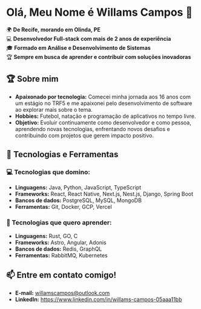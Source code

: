 # Olá, Meu Nome é Willams Campos 👋

🌍 **De Recife, morando em Olinda, PE**  
💻 **Desenvolvedor Full-stack com mais de 2 anos de experiência**  
🎓 **Formado em Análise e Desenvolvimento de Sistemas**  
🏆 **Sempre em busca de aprender e contribuir com soluções inovadoras**

## 🏆 Sobre mim

- **Apaixonado por tecnologia:** Comecei minha jornada aos 16 anos com um estágio no TRF5 e me apaixonei pelo desenvolvimento de software ao explorar mais sobre o tema.
- **Hobbies:** Futebol, natação e programação de aplicativos no tempo livre.
- **Objetivo:** Evoluir continuamente como desenvolvedor e como pessoa, aprendendo novas tecnologias, enfrentando novos desafios e contribuindo com projetos que gerem impacto positivo.

## 🚀 Tecnologias e Ferramentas

### 💻 Tecnologias que domino:

- **Linguagens:** Java, Python, JavaScript, TypeScript
- **Frameworks:** React, React Native, Next.js, Nest.js, Django, Spring Boot
- **Bancos de dados:** PostgreSQL, MySQL, MongoDB
- **Ferramentas:** Git, Docker, GCP, Vercel

### 🌱 Tecnologias que quero aprender:

- **Linguagens:** Rust, GO, C
- **Frameworks:** Astro, Angular, Adonis
- **Bancos de dados:** Redis, GraphQL
- **Ferramentas:** RabbitMQ, Kubernetes

## 📫 Entre em contato comigo!

- **E-mail:** willamscampos@outlook.com
- **LinkedIn:** https://www.linkedin.com/in/willams-campos-05aaa11bb
